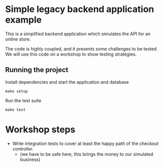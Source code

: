 # Simple legacy backend application example

This is a simplified backend application which simulates the API for an online store.

The code is highly coupled, and it presents some challenges to be tested. We will use
this code on a workshop to show testing strategies.


## Running the project

Install dependencies and start the application and database

    make setup

Run the test suite

    make test

# Workshop steps

 - Write integration tests to cover at least the happy path of the checkout controller.
   - (we have to be safe here, this brings the money to our simulated business)
